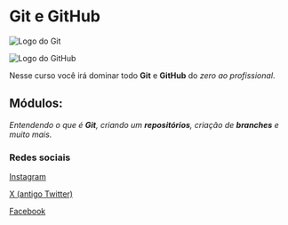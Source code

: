 # Git e GitHub

![Logo do Git](https://cdn.iconscout.com/icon/free/png-256/free-git-225996.png)

![Logo do GitHub](https://cdn-icons-png.flaticon.com/512/25/25231.png)

Nesse curso você irá dominar todo **Git** e **GitHub** do _zero ao profissional_.

## Módulos:

_Entendendo o que é **Git**, criando um **repositórios**, criação de **branches** e muito mais._


### Redes sociais

[Instagram](https://www.instagram.com/fernandosantos20200/)

[X (antigo Twitter)](https://twitter.com/fernand33138152)

[Facebook](https://www.facebook.com/profile.php?id=100017791291888)